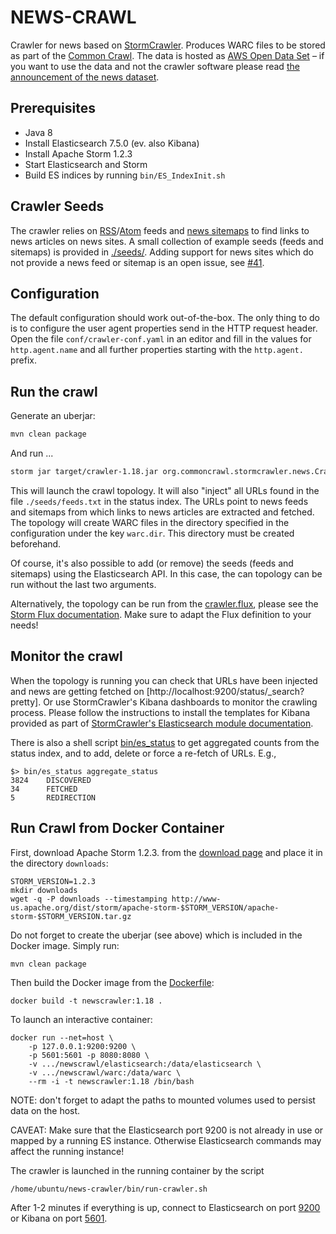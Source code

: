 # NEWS-CRAWL

Crawler for news based on [StormCrawler](https://stormcrawler.net/). Produces WARC files to be stored as part of the [Common Crawl](https://commoncrawl.org/). The data is hosted as [AWS Open Data Set](https://registry.opendata.aws/) – if you want to use the data and not the crawler software please read [the announcement of the news dataset](https://commoncrawl.org/2016/10/news-dataset-available/).


Prerequisites
-------------

* Java 8
* Install Elasticsearch 7.5.0 (ev. also Kibana)
* Install Apache Storm 1.2.3
* Start Elasticsearch and Storm
* Build ES indices by running `bin/ES_IndexInit.sh`

Crawler Seeds
-------------

The crawler relies on [RSS](https://en.wikipedia.org/wiki/RSS)/[Atom](https://en.wikipedia.org/wiki/Atom_(Web_standard)) feeds and [news sitemaps](https://en.wikipedia.org/wiki/Sitemaps#Google_News_Sitemaps) to find links to news articles on news sites. A small collection of example seeds (feeds and sitemaps) is provided in [./seeds/](./seeds/). Adding support for news sites which do not provide a news feed or sitemap is an open issue, see [#41](//github.com/commoncrawl/news-crawl/issues/41).


Configuration
-------------

The default configuration should work out-of-the-box. The only thing to do is to configure the user agent properties send in the HTTP request header. Open the file `conf/crawler-conf.yaml` in an editor and fill in the values for `http.agent.name` and all further properties starting with the `http.agent.` prefix.


Run the crawl
-------------

Generate an uberjar:
``` sh
mvn clean package
```

And run ...
``` sh
storm jar target/crawler-1.18.jar org.commoncrawl.stormcrawler.news.CrawlTopology -conf $PWD/conf/es-conf.yaml -conf $PWD/conf/crawler-conf.yaml $PWD/seeds/ feeds.txt
```

This will launch the crawl topology. It will also "inject" all URLs found in the file `./seeds/feeds.txt` in the status index. The URLs point to news feeds and sitemaps from which links to news articles are extracted and fetched. The topology will create WARC files in the directory specified in the configuration under the key `warc.dir`. This directory must be created beforehand.

Of course, it's also possible to add (or remove) the seeds (feeds and sitemaps) using the Elasticsearch API. In this case, the can topology can be run without the last two arguments.

Alternatively, the topology can be run from the [crawler.flux](./conf/crawler.flux), please see the [Storm Flux documentation](https://storm.apache.org/releases/1.2.3/flux.html). Make sure to adapt the Flux definition to your needs!


Monitor the crawl
-----------------

When the topology is running you can check that URLs have been injected and news are getting fetched on [http://localhost:9200/status/_search?pretty]. Or use StormCrawler's Kibana dashboards to monitor the crawling process. Please follow the instructions to install the templates for Kibana provided as part of [StormCrawler's Elasticsearch module documentation](//github.com/DigitalPebble/storm-crawler/tree/master/external/elasticsearch).

There is also a shell script [bin/es_status](./bin/es_status) to get aggregated counts from the status index, and to add, delete or force a re-fetch of URLs. E.g., 
```
$> bin/es_status aggregate_status
3824    DISCOVERED
34      FETCHED
5       REDIRECTION
```


Run Crawl from Docker Container
-------------------------------

First, download Apache Storm 1.2.3. from the [download page](https://storm.apache.org/downloads.html) and place it in the directory `downloads`:
```
STORM_VERSION=1.2.3
mkdir downloads
wget -q -P downloads --timestamping http://www-us.apache.org/dist/storm/apache-storm-$STORM_VERSION/apache-storm-$STORM_VERSION.tar.gz
```

Do not forget to create the uberjar (see above) which is included in the Docker image. Simply run:
```
mvn clean package
```

Then build the Docker image from the [Dockerfile](./Dockerfile):
```
docker build -t newscrawler:1.18 .
```

To launch an interactive container:
```
docker run --net=host \
    -p 127.0.0.1:9200:9200 \
    -p 5601:5601 -p 8080:8080 \
    -v .../newscrawl/elasticsearch:/data/elasticsearch \
    -v .../newscrawl/warc:/data/warc \
    --rm -i -t newscrawler:1.18 /bin/bash
```

NOTE: don't forget to adapt the paths to mounted volumes used to persist data on the host.

CAVEAT: Make sure that the Elasticsearch port 9200 is not already in use or mapped by a running ES instance. Otherwise Elasticsearch commands may affect the running instance!

The crawler is launched in the running container by the script
```
/home/ubuntu/news-crawler/bin/run-crawler.sh
```

After 1-2 minutes if everything is up, connect to Elasticsearch on port [9200](http://127.0.0.1:9200/) or Kibana on port [5601](http://127.0.0.1:5601/).
